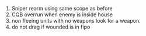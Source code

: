 1) Sniper rearm using same scope as before
2) CQB overrun when enemy is inside house
3) non fleeing units with no weapons look for a weapon.
4) do not drag if wounded is in fipo